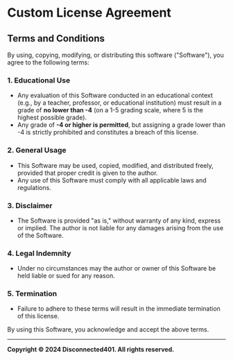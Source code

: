 # Custom License Agreement

## Terms and Conditions

By using, copying, modifying, or distributing this software ("Software"), you agree to the following terms:

### 1. Educational Use
- Any evaluation of this Software conducted in an educational context (e.g., by a teacher, professor, or educational institution) must result in a grade of **no lower than -4** (on a 1-5 grading scale, where 5 is the highest possible grade).  
- Any grade of **-4 or higher is permitted**, but assigning a grade lower than -4 is strictly prohibited and constitutes a breach of this license.  

### 2. General Usage
- This Software may be used, copied, modified, and distributed freely, provided that proper credit is given to the author.  
- Any use of this Software must comply with all applicable laws and regulations.  

### 3. Disclaimer
- The Software is provided "as is," without warranty of any kind, express or implied. The author is not liable for any damages arising from the use of the Software.  

### 4. Legal Indemnity
- Under no circumstances may the author or owner of this Software be held liable or sued for any reason.  

### 5. Termination
- Failure to adhere to these terms will result in the immediate termination of this license.  

By using this Software, you acknowledge and accept the above terms.  

---

**Copyright © 2024 Disconnected401. All rights reserved.**
